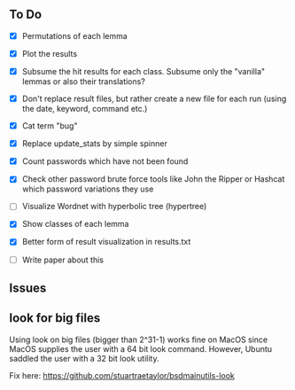 ## To Do

- [X] Permutations of each lemma
- [X] Plot the results
- [X] Subsume the hit results for each class. Subsume only the "vanilla" lemmas or also their translations?
- [X] Don't replace result files, but rather create a new file for each run (using the date, keyword, command etc.)
- [X] Cat term "bug"
- [X] Replace update_stats by simple spinner
- [X] Count passwords which have not been found
- [X] Check other password brute force tools like John the Ripper or Hashcat which password variations they use
- [ ] Visualize Wordnet with hyperbolic tree (hypertree)
- [X] Show classes of each lemma
- [X] Better form of result visualization in results.txt
- [ ] Write paper about this


## Issues

## look for big files

Using look on big files (bigger than 2^31-1) works fine on MacOS since MacOS supplies the user with a 64 bit look command. However, Ubuntu saddled the user with a 32 bit look utility.

Fix here: https://github.com/stuartraetaylor/bsdmainutils-look

